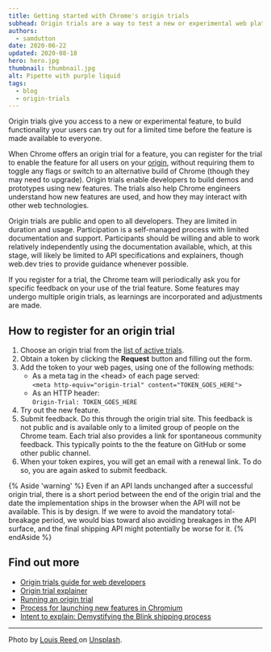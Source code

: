 ```yaml
---
title: Getting started with Chrome's origin trials
subhead: Origin trials are a way to test a new or experimental web platform feature, and give feedback to the web standards community on the feature's usability, practicality, and effectiveness, before the feature is made available to all users. 
authors: 
  - samdutton
date: 2020-06-22
updated: 2020-08-18
hero: hero.jpg
thumbnail: thumbnail.jpg
alt: Pipette with purple liquid
tags:
  - blog
  - origin-trials
---
```


Origin trials give you access to a new or experimental feature, to build 
functionality your users can try out for a limited time before the feature 
is made available to everyone. 

When Chrome offers an origin trial for a feature, you can register for the trial to enable 
the feature for all users on your [origin](/same-site-same-origin/#origin), 
without requiring them to toggle any flags or switch to an alternative build 
of Chrome (though they may need to upgrade). Origin trials enable developers 
to build demos and prototypes using new features. The trials also help Chrome engineers 
understand how new features are used, and how they may interact with other web technologies.

Origin trials are public and open to all developers. They are limited in duration and
usage. Participation is a self-managed process with limited documentation and support. 
Participants should be willing and able to work relatively independently using the 
documentation available, which, at this stage, will likely be limited to API 
specifications and explainers, though web.dev tries to provide guidance whenever 
possible.

If you register for a trial, the Chrome team will periodically ask you for specific 
feedback on your use of the trial feature. Some features may undergo multiple origin 
trials, as learnings are incorporated and adjustments are made.  

## How to register for an origin trial

1. Choose an origin trial from the [list of active trials](https://developers.chrome.com/origintrials/#/trials/active).
1. Obtain a token by clicking the **Request** button and filling out the form.
1. Add the token to your web pages,
   using one of the following methods:
   -  As a meta tag in the &lt;head&gt; of each page served:   
      `<meta http-equiv="origin-trial" content="TOKEN_GOES_HERE">`
   -  As an HTTP header:  
      `Origin-Trial: TOKEN_GOES_HERE`
1. Try out the new feature.
1. Submit feedback. Do this through the origin trial site. This feedback is 
   not public and is available only to a limited group of people on the Chrome
   team. Each trial also provides a link for spontaneous community feedback.
   This typically points to the the feature on GitHub or some other public
   channel.
1. When your token expires, you will get an email with a renewal link.
   To do so, you are again asked to submit feedback.
   
{% Aside 'warning' %}
  Even if an API lands unchanged after a successful origin trial,
  there is a short period between the end of the origin trial and the date the implementation ships
  in the browser when the API will not be available.
  This is by design.
  If we were to avoid the mandatory total-breakage period,
  we would bias toward also avoiding breakages in the API surface,
  and the final shipping API might potentially be worse for it.
{% endAside %}

## Find out more

-  [Origin trials guide for web developers](https://github.com/GoogleChrome/OriginTrials/blob/gh-pages/developer-guide.md)
-  [Origin trial explainer](https://github.com/GoogleChrome/OriginTrials/blob/gh-pages/explainer.md)
-  [Running an origin trial](https://www.chromium.org/blink/origin-trials/running-an-origin-trial)
-  [Process for launching new features in Chromium](https://www.chromium.org/blink/launching-features)
-  [Intent to explain: Demystifying the Blink shipping process](https://www.youtube.com/watch?time_continue=291&v=y3EZx_b-7tk)
---

Photo by [Louis Reed
](https://unsplash.com/@_louisreed) on [Unsplash](https://unsplash.com/photos/pwcKF7L4-no).
